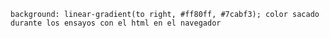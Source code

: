     background: linear-gradient(to right, #ff80ff, #7cabf3); color sacado durante los ensayos con el html en el navegador